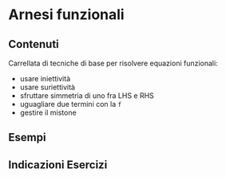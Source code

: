 # Arnesi funzionali

## Contenuti

Carrellata di tecniche di base per risolvere equazioni funzionali:

- usare iniettività
- usare suriettività
- sfruttare simmetria di uno fra LHS e RHS
- uguagliare due termini con la `f`
- gestire il mistone

## Esempi

## Indicazioni Esercizi
